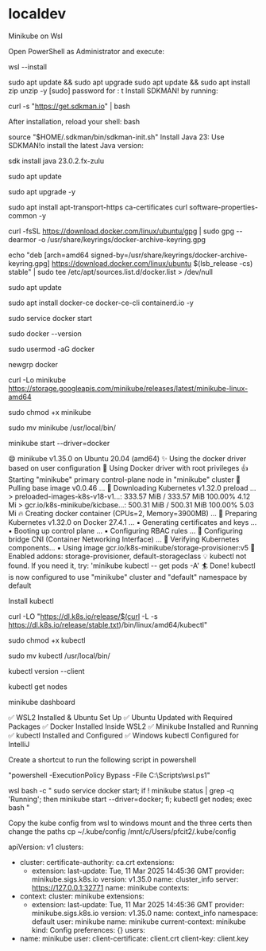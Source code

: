 # localdev
Minikube on Wsl

Open PowerShell as Administrator and execute:

 wsl --install 

 sudo apt update && sudo apt upgrade 
 sudo apt update && sudo apt install zip unzip -y
 [sudo] password for <userName>:
 t
Install SDKMAN! by running:

 curl -s "https://get.sdkman.io" | bash 

After installation, reload your shell:
bash

 source "$HOME/.sdkman/bin/sdkman-init.sh" 
Install Java 23:
Use SDKMAN!o install the latest Java version:


 sdk install java 23.0.2.fx-zulu

 sudo apt update

 sudo apt upgrade -y

 sudo apt install apt-transport-https ca-certificates curl software-properties-common -y

 curl -fsSL https://download.docker.com/linux/ubuntu/gpg | sudo gpg --dearmor -o    /usr/share/keyrings/docker-archive-keyring.gpg

 echo "deb [arch=amd64 signed-by=/usr/share/keyrings/docker-archive-keyring.gpg] https://download.docker.com/linux/ubuntu $(lsb_release -cs) stable" | sudo tee /etc/apt/sources.list.d/docker.list > /dev/null

 sudo apt update

 sudo apt install docker-ce docker-ce-cli containerd.io -y

 sudo service docker start

 sudo docker --version

 sudo usermod -aG docker <yourName>

 newgrp docker

 curl -Lo minikube https://storage.googleapis.com/minikube/releases/latest/minikube-linux-amd64

sudo chmod +x minikube

sudo mv minikube /usr/local/bin/

 minikube start --driver=docker

😄  minikube v1.35.0 on Ubuntu 20.04 (amd64)
✨  Using the docker driver based on user configuration
📌  Using Docker driver with root privileges
👍  Starting "minikube" primary control-plane node in "minikube" cluster
🚜  Pulling base image v0.0.46 ...
💾  Downloading Kubernetes v1.32.0 preload ...
    > preloaded-images-k8s-v18-v1...:  333.57 MiB / 333.57 MiB  100.00% 4.12 Mi
    > gcr.io/k8s-minikube/kicbase...:  500.31 MiB / 500.31 MiB  100.00% 5.03 Mi
🔥  Creating docker container (CPUs=2, Memory=3900MB) ...
🐳  Preparing Kubernetes v1.32.0 on Docker 27.4.1 ...
    ▪ Generating certificates and keys ...
    ▪ Booting up control plane ...
    ▪ Configuring RBAC rules ...
🔗  Configuring bridge CNI (Container Networking Interface) ...
🔎  Verifying Kubernetes components...
    ▪ Using image gcr.io/k8s-minikube/storage-provisioner:v5
🌟  Enabled addons: storage-provisioner, default-storageclass
💡  kubectl not found. If you need it, try: 'minikube kubectl -- get pods -A'
🏄  Done! kubectl is now configured to use "minikube" cluster and "default" namespace by default


Install kubectl


curl -LO "https://dl.k8s.io/release/$(curl -L -s https://dl.k8s.io/release/stable.txt)/bin/linux/amd64/kubectl"

sudo chmod +x kubectl

 sudo mv kubectl /usr/local/bin/

kubectl version --client

kubectl get nodes

minikube dashboard

✅ WSL2 Installed & Ubuntu Set Up
✅ Ubuntu Updated with Required Packages
✅ Docker Installed Inside WSL2
✅ Minikube Installed and Running
✅ kubectl Installed and Configured
✅ Windows kubectl Configured for IntelliJ


Create a shortcut to run the following script in powershell

"powershell -ExecutionPolicy Bypass -File C:\Scripts\wsl.ps1" 


wsl bash -c "
  sudo service docker start;
  if ! minikube status | grep -q 'Running'; then
    minikube start --driver=docker;
  fi;
  kubectl get nodes;
  exec bash
"

Copy the kube config from wsl to windows mount and the three certs then change the paths
cp ~/.kube/config /mnt/c/Users/pfcit2/.kube/config

apiVersion: v1
clusters:
- cluster:
    certificate-authority: ca.crt
    extensions:
    - extension:
        last-update: Tue, 11 Mar 2025 14:45:36 GMT
        provider: minikube.sigs.k8s.io
        version: v1.35.0
      name: cluster_info
    server: https://127.0.0.1:32771
  name: minikube
contexts:
- context:
    cluster: minikube
    extensions:
    - extension:
        last-update: Tue, 11 Mar 2025 14:45:36 GMT
        provider: minikube.sigs.k8s.io
        version: v1.35.0
      name: context_info
    namespace: default
    user: minikube
  name: minikube
current-context: minikube
kind: Config
preferences: {}
users:
- name: minikube
  user:
    client-certificate: client.crt
    client-key: client.key



